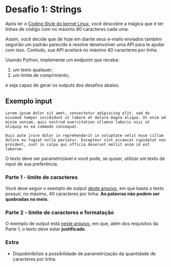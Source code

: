 # Desafio 1: Strings

Após ler o [Coding Style do kernel Linux](https://www.kernel.org/doc/html/v4.10/process/coding-style.html), você descobre a mágica que é ter
linhas de código com no máximo 80 caracteres cada uma.

Assim, você decide que de hoje em diante seus e-mails enviados também seguirão
um padrão parecido e resolve desenvolver uma API para te ajudar com isso.
Contudo, sua API aceitará no máximo 40 caracteres por linha.

Usando Python, implemente um endpoint que receba:

1. um texto qualquer;
2. um limite de comprimento;

e seja capaz de gerar os outputs dos desafios abaixo.

## Exemplo input

`Lorem ipsum dolor sit amet, consectetur adipiscing elit, sed do eiusmod tempor incididunt ut labore et dolore magna aliqua. Ut enim ad minim veniam, quis nostrud exercitation ullamco laboris nisi ut aliquip ex ea commodo consequat.`

`Duis aute irure dolor in reprehenderit in voluptate velit esse cillum dolore eu fugiat nulla pariatur. Excepteur sint occaecat cupidatat non proident, sunt in culpa qui officia deserunt mollit anim id est laborum.`

O texto deve ser parametrizável e você pode, se quiser, utilizar um texto de
input de sua preferência.

### Parte 1 - limite de caracteres

Você deve seguir o exemplo de output [deste arquivo](output_parte1.txt), em que basta o texto
possuir, no máximo, 40 caracteres por linha. **As palavras não podem ser**
**quebradas no meio.**

### Parte 2 - limite de caracteres e formatação

O exemplo de output está [neste arquivo](output-parte2.txt), em que, além dos requisitos da Parte 1,
o texto deve estar **justificado**.

### Extra

- Dispobinibilize a possibilidade de parametrização da quantidade de caracteres
por linha.
